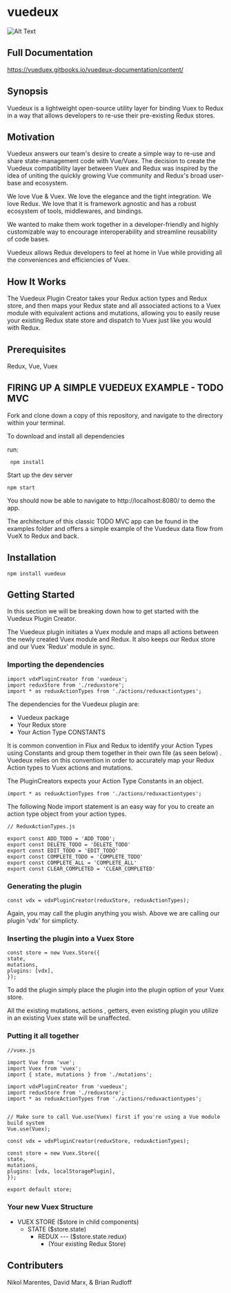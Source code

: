 # vuedeux

![Alt Text](https://github.com/dmrx/vuedoo/raw/master/examples/TodoMVC/assets/vuedeuxsmall.png)


## Full Documentation
https://vueduex.gitbooks.io/vuedeux-documentation/content/

## Synopsis 

Vuedeux is a lightweight open-source utility layer for binding Vuex to Redux in a way that allows developers to re-use their pre-existing Redux stores.

## Motivation
Vuedeux answers our team's desire to create a simple way to re-use and share state-management code with Vue/Vuex. The decision to create the Vuedeux compatibility layer between Vuex and Redux was inspired by the idea of uniting the quickly growing Vue community and Redux's broad user-base and ecosystem.

We love Vue & Vuex. We love the elegance and the tight integration. We love Redux. We love that it is framework agnostic and has a robust ecosystem of tools, middlewares, and bindings.

We wanted to make them work together in a developer-friendly and highly customizable way to encourage interoperability and streamline reusability of code bases.

Vuedeux allows Redux developers to feel at home in Vue while providing all the conveniences and efficiencies of Vuex.


## How It Works
The Vuedeux Plugin Creator takes your Redux action types and Redux store, and then maps your Redux state and all associated actions to a Vuex module with equivalent actions and mutations, allowing you to easily reuse your existing Redux state store and dispatch to Vuex just like you would with Redux.

## Prerequisites
Redux, Vue, Vuex

## FIRING UP A SIMPLE VUEDEUX EXAMPLE - TODO MVC
Fork and clone down a copy of this repository, and navigate to the directory within your terminal.

To download and install all dependencies

run:
```
 npm install
 ```

Start up the dev server
```
npm start
```

You should now be able to navigate to http://localhost:8080/ to demo the app.

The architecture of this classic TODO MVC app can be found in the examples folder and offers a simple example of the Vuedeux data flow from VueX to Redux and back.

## Installation
```
npm install vuedeux
```
## Getting Started
In this section we will be breaking down how to get started with the Vuedeux Plugin Creator.

The Vuedeux plugin initiates a Vuex module and maps all actions between the newly created Vuex module and Redux. It also keeps our Redux store and our Vuex 'Redux' module in sync.

### Importing the dependencies
```
import vdxPluginCreator from 'vuedeux';
import reduxStore from './reduxstore';
import * as reduxActionTypes from './actions/reduxactiontypes';
```
The dependencies for the Vuedeux plugin are:
* Vuedeux package
* Your Redux store
* Your Action Type CONSTANTS

It is common convention in Flux and Redux to identify your Action Types using Constants and group them together in their own file (as seen below) . Vuedeux relies on this convention in order to accurately map your Redux Action types to Vuex actions and mutations.

The PluginCreators expects your Action Type Constants in an object.
```
import * as reduxActionTypes from './actions/reduxactiontypes';
```
The following Node import statement is an easy way for you to create an action type object from your action types.
```
// ReduxActionTypes.js

export const ADD_TODO = 'ADD_TODO';
export const DELETE_TODO = 'DELETE_TODO'
export const EDIT_TODO = 'EDIT_TODO'
export const COMPLETE_TODO = 'COMPLETE_TODO'
export const COMPLETE_ALL = 'COMPLETE_ALL'
export const CLEAR_COMPLETED = 'CLEAR_COMPLETED'
```
### Generating the plugin
```
const vdx = vdxPluginCreator(reduxStore, reduxActionTypes);
```
Again, you may call the plugin anything you wish. Above we are calling our plugin 'vdx' for simplicty.

### Inserting the plugin into a Vuex Store
```
const store = new Vuex.Store({
state,
mutations,
plugins: [vdx],
});
```
To add the plugin simply place the plugin into the plugin option of your Vuex store.

All the existing mutations, actions , getters, even existing plugin you utilize in an existing Vuex state will be unaffected.

### Putting it all together
```
//vuex.js

import Vue from 'vue';
import Vuex from 'vuex';
import { state, mutations } from './mutations';

import vdxPluginCreator from 'vuedeux';
import reduxStore from './reduxstore';
import * as reduxActionTypes from './actions/reduxactiontypes';


// Make sure to call Vue.use(Vuex) first if you're using a Vue module build system
Vue.use(Vuex);

const vdx = vdxPluginCreator(reduxStore, reduxActionTypes);

const store = new Vuex.Store({
state,
mutations,
plugins: [vdx, localStoragePlugin],
});

export default store;
```

### Your new Vuex Structure
* VUEX STORE ($store in child components)
  * STATE ($store.state)
    * REDUX --- ($store.state.redux)
      * (Your existing Redux Store)

## Contributers
Nikol Marentes, David Marx, & Brian Rudloff 
